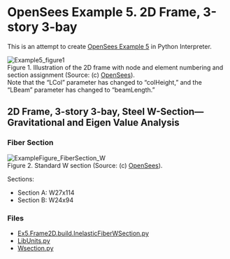 # OpenSees Example 5. 2D Frame, 3-story 3-bay

This is an attempt to create [OpenSees Example 5](https://opensees.berkeley.edu/wiki/index.php/OpenSees_Example_5._2D_Frame,_3-story_3-bay,_Reinforced-Concrete_Section_%26_Steel_W-Section) in Python Interpreter.

![Example5_figure1](https://user-images.githubusercontent.com/54548261/146332935-694b8758-3aa8-4b97-a389-77531c47bf77.GIF)<br/>
Figure 1. Illustration of the 2D frame with node and element numbering and section assignment (Source: (c) [OpenSees](https://opensees.berkeley.edu/)).<br/>
Note that the “LCol” parameter has changed to “colHeight,” and the “LBeam” parameter has changed to “beamLength.”

## 2D Frame, 3-story 3-bay, Steel W-Section—Gravitational and Eigen Value Analysis

### Fiber Section
![ExampleFigure_FiberSection_W](https://user-images.githubusercontent.com/54548261/146336212-cf7a92b7-a0c9-433e-92b7-e3cebcc1fafe.GIF)<br/>
Figure 2. Standard W section (Source: (c) [OpenSees](https://opensees.berkeley.edu/)).<br/>

Sections:
- Section A: W27x114
- Section B: W24x94

### Files
- [Ex5.Frame2D.build.InelasticFiberWSection.py](https://github.com/farshadrasuli/OpenSeesPy/blob/8d37c574ed1e92e3492f10844a573ef4c2f199e9/OpenSees%20Examples/Example%205/Ex5.Frame2D.build.InelasticFiberWSection.py)
- [LibUnits.py](https://github.com/farshadrasuli/OpenSeesPy/blob/8d37c574ed1e92e3492f10844a573ef4c2f199e9/OpenSees%20Examples/Example%205/LibUnits.py)
- [Wsection.py](https://github.com/farshadrasuli/OpenSeesPy/blob/8d37c574ed1e92e3492f10844a573ef4c2f199e9/OpenSees%20Examples/Example%205/Wsection.py)
